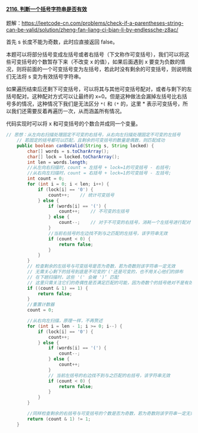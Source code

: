 #### [2116. 判断一个括号字符串是否有效](https://leetcode-cn.com/problems/check-if-a-parentheses-string-can-be-valid/)

题解：https://leetcode-cn.com/problems/check-if-a-parentheses-string-can-be-valid/solution/zheng-fan-liang-ci-bian-li-by-endlessche-z8ac/

首先 s 长度不能为奇数，此时应直接返回 false。



本题可以将部分括号变成左括号或者右括号（下文称作可变括号），我们可以将这些可变括号的个数暂存下来（不改变 x 的值），如果后面遇到 x 要变为负数的情况，则将前面的一个可变括号变为左括号，若此时没有剩余的可变括号，则说明我们无法将 s 变为有效括号字符串。

如果遍历结束后还剩下可变括号，可以将其与其他可变括号配对，或者与剩下的左括号配对。这种配对方式可以让最终的 x=0。但是这种做法会漏掉左括号比右括号多的情况，这种情况下我们是无法区分 `*(` 和 `(*` 的，这里 * 表示可变括号，所以我们还需要反着再遍历一次，从而涵盖所有情况。

代码实现时可以将 x 和可变括号的个数合并成同一个变量。



```java
// 思想：从左向右扫描处理固定不可变的右括号，从右向左扫描处理固定不可变的左括号
    // 若固定的括号都可以匹配，且剩余的可变括号的数量是偶数，则匹配成功
    public boolean canBeValid(String s, String locked) {
        char[] words = s.toCharArray();
        char[] lock = locked.toCharArray();
        int len = words.length;
        //从左向右扫描时，count = 左括号 + lock=1的可变括号 - 右括号;
        //从右向左扫描时，count = 右括号 + lock=1的可变括号 - 左括号;
        int count = 0;
        for (int i = 0; i < len; i++) {
            if (lock[i] == '0') {
                count++;    // 统计可变括号
            } else {
                if (words[i] == '(') {
                    count++;    // 不可变的左括号
                } else {
                    count--;    // 对于不可变的右括号，消耗一个左括号进行配对
                }
                //当前右括号的左边找不到与之匹配的左括号，该字符串无效
                if (count < 0) {
                    return false;
                }
            }
        }
        // 检查剩余的左括号与可变括号是否为奇数，若为奇数则该字符串一定无效
        // 无需关心剩下的括号到底是不可变的'('还是可变的，也不用关心他们的排布
        // 在下趟扫描时，这些 '(' 会被 ')‘ 匹配
        // 这里只需关注它们的奇偶性是否满足匹配的可能，因为奇数个的括号绝对不是有效的
        if ((count & 1) == 1) {
            return false;
        }
        //重置计数器
        count = 0;

        //从右向左扫描，原理一样，不再赘述
        for (int i = len - 1; i >= 0; i--) {
            if (lock[i] == '0') {
                count++;
            } else {
                if (words[i] == '(') {
                    count--;
                } else {
                    count++;
                }
                // 当前左括号的右边找不到与之匹配的右括号，该字符串无效
                if (count < 0) {
                    return false;
                }
            }
        }

        //同样检查剩余的右括号与可变括号的个数是否为奇数，若为奇数则该字符串一定无效
        return (count & 1) != 1;
    }

```

